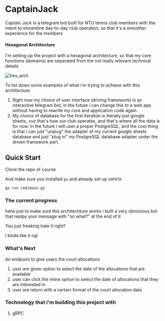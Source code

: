 # CaptainJack
Captain Jack is a telegram bot built for NTU tennis club members with the
intent to streamline day-to-day club operation, so that it's a smoother experience for the members

#### Hexagonal Architecture
I'm setting up the project with a hexagonal architecture, so that my core functions (domains)
are separated from the not really relevant technical details

![hex_arch](https://user-images.githubusercontent.com/75655215/188204457-90452ce0-921a-46eb-a82d-d7cd844fbeb8.png)


To list down some examples of what i'm trying to achieve with this architecture:

1. Right now my choice of user interface (driving framework) is an interactive telegram bot, in the future 
i can change this to a web app without having to 
rewrite my core and application code again.
2. My choice of database for the first iteration is literally just google sheets, cuz that's how our club operates,
and that's where all the data is for now. 
In the future i will user a proper PostgreSQL, 
and the cool thing is that i can just "unplug" the adapter of my current google sheets database 
and just "plug in" my PostgreSQL database adapter under the driven framework part.

## Quick Start

Clone the repo of course

And make sure you installed `go` and already set up `GOPATH`

```
go run cmd/main.go
```

### The current progress

haha just to make sure this architechture works i built a very obnoxious bot that replpy your message with "so what?"
at the end of it

You just freaking hate it right?

I kinda like it ngl

### What's Next
An endpoint to give users the court allocations
1. user are given option to select the date of the allocations that are available
2. user can click the inline option to select the date of allocations that they are interested in
3. user are return with a certain format of the court allocation data 

### Technology that i'm building this project with
1. gRPC

